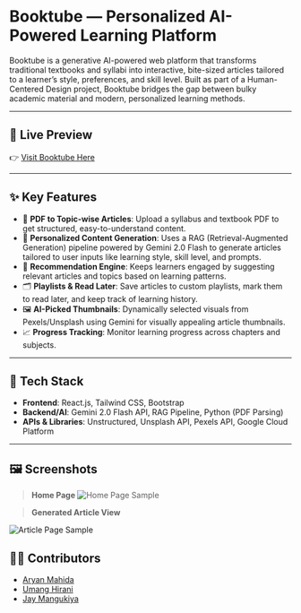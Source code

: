 
# Booktube — Personalized AI-Powered Learning Platform

Booktube is a generative AI-powered web platform that transforms traditional textbooks and syllabi into interactive, bite-sized articles tailored to a learner’s style, preferences, and skill level. Built as part of a Human-Centered Design project, Booktube bridges the gap between bulky academic material and modern, personalized learning methods.

---

## 🔗 Live Preview

👉 [Visit Booktube Here](https://booktube-opal.vercel.app/)

---

## ✨ Key Features

- 📄 **PDF to Topic-wise Articles**: Upload a syllabus and textbook PDF to get structured, easy-to-understand content.
- 🧠 **Personalized Content Generation**: Uses a RAG (Retrieval-Augmented Generation) pipeline powered by Gemini 2.0 Flash to generate articles tailored to user inputs like learning style, skill level, and prompts.
- 🎯 **Recommendation Engine**: Keeps learners engaged by suggesting relevant articles and topics based on learning patterns.
- 🗂️ **Playlists & Read Later**: Save articles to custom playlists, mark them to read later, and keep track of learning history.
- 🖼️ **AI-Picked Thumbnails**: Dynamically selected visuals from Pexels/Unsplash using Gemini for visually appealing article thumbnails.
- 📈 **Progress Tracking**: Monitor learning progress across chapters and subjects.

---

## 🧪 Tech Stack

- **Frontend**: React.js, Tailwind CSS, Bootstrap  
- **Backend/AI**: Gemini 2.0 Flash API, RAG Pipeline, Python (PDF Parsing)  
- **APIs & Libraries**: Unstructured, Unsplash API, Pexels API, Google Cloud Platform

---


## 🖼️ Screenshots

> **Home Page**
> ![Home Page Sample](https://github.com/user-attachments/assets/a4d80816-2c5f-4f0f-98c7-31e7d55dd29f)


> **Generated Article View**
>  
![Article Page Sample](https://github.com/user-attachments/assets/a2271b0d-850d-4d90-9eed-74d9fe0ad27d)

## 👨‍💻 Contributors

- [Aryan Mahida](https://github.com/aryanmahida)
- [Umang Hirani](https://github.com/ukhirani)
- [Jay Mangukiya](https://github.com/jaymangukiya)




